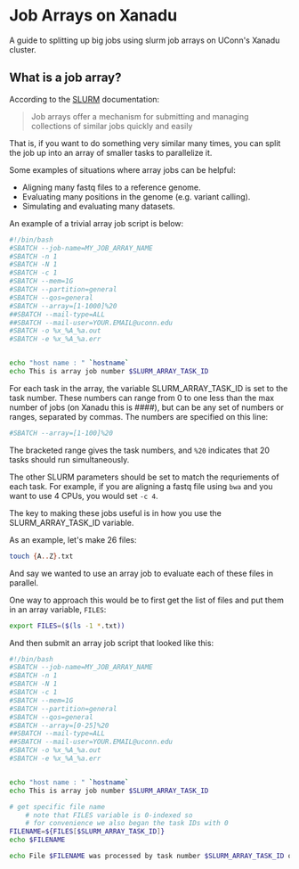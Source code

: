 # Job Arrays on Xanadu

A guide to splitting up big jobs using slurm job arrays on UConn's Xanadu cluster. 

## What is a job array?

According to the [SLURM](https://slurm.schedmd.com/job_array.html) documentation:

>Job arrays offer a mechanism for submitting and managing collections of similar jobs quickly and easily

That is, if you want to do something very similar many times, you can split the job up into an array of smaller tasks to parallelize it. 

Some examples of situations where array jobs can be helpful:

- Aligning many fastq files to a reference genome.
- Evaluating many positions in the genome (e.g. variant calling). 
- Simulating and evaluating many datasets. 

An example of a trivial array job script is below:


```bash
#!/bin/bash
#SBATCH --job-name=MY_JOB_ARRAY_NAME
#SBATCH -n 1
#SBATCH -N 1
#SBATCH -c 1
#SBATCH --mem=1G
#SBATCH --partition=general
#SBATCH --qos=general
#SBATCH --array=[1-1000]%20
##SBATCH --mail-type=ALL
##SBATCH --mail-user=YOUR.EMAIL@uconn.edu
#SBATCH -o %x_%A_%a.out
#SBATCH -e %x_%A_%a.err


echo "host name : " `hostname`
echo This is array job number $SLURM_ARRAY_TASK_ID


```

For each task in the array, the variable SLURM_ARRAY_TASK_ID is set to the task number. These numbers can range from 0 to one less than the max number of jobs (on Xanadu this is ####), but can be any set of numbers or ranges, separated by commas. The numbers are specified on this line:

```bash
#SBATCH --array=[1-100]%20
```

The bracketed range gives the task numbers, and `%20` indicates that 20 tasks should run simultaneously. 

The other SLURM parameters should be set to match the requriements of each task. For example, if you are aligning a fastq file using `bwa` and you want to use 4 CPUs, you would set `-c 4`. 

The key to making these jobs useful is in how you use the SLURM_ARRAY_TASK_ID variable. 

As an example, let's make 26 files:

```bash
touch {A..Z}.txt
```

And say we wanted to use an array job to evaluate each of these files in parallel. 


One way to approach this would be to first get the list of files and put them in an array variable, `FILES`:

```bash
export FILES=($(ls -1 *.txt))
```

And then submit an array job script that looked like this:

```bash
#!/bin/bash
#SBATCH --job-name=MY_JOB_ARRAY_NAME
#SBATCH -n 1
#SBATCH -N 1
#SBATCH -c 1
#SBATCH --mem=1G
#SBATCH --partition=general
#SBATCH --qos=general
#SBATCH --array=[0-25]%20
##SBATCH --mail-type=ALL
##SBATCH --mail-user=YOUR.EMAIL@uconn.edu
#SBATCH -o %x_%A_%a.out
#SBATCH -e %x_%A_%a.err


echo "host name : " `hostname`
echo This is array job number $SLURM_ARRAY_TASK_ID

# get specific file name
	# note that FILES variable is 0-indexed so
	# for convenience we also began the task IDs with 0
FILENAME=${FILES[$SLURM_ARRAY_TASK_ID]}
echo $FILENAME

echo File $FILENAME was processed by task number $SLURM_ARRAY_TASK_ID on $(date) >>$FILENAME

```
